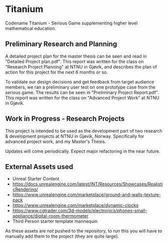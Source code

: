 # Titanium
Codename Titanium - Serious Game supplementing higher level mathematical education.

## Preliminary Research and Planning
A detailed project plan for the master thesis can be seen and read in "Detailed Project plan.pdf". This report was written for the class on "Research Project Planning" at NTNU in Gjøvik, and describes the plan of action for this project for the next 6 months or so.

To validate our design decisions and get feedback from target audience members, we ran a preliminary user test on one prototype case from the serious game. The results can be seen in "Preliminary Project Report.pdf". This report was written for the class on "Advanced Project Work" at NTNU in Gjøvik. 

## Work in Progress - Research Projects
This project is intended to be used as the development part of two research & development projects at NTNU in Gjøvik, Norway.
Specifically for advanced project work, and my Master's Thesis. 

Updates will come periodically. Expect major refactoring in the near future. 

## External Assets used
- Unreal Starter Content
- https://docs.unrealengine.com/latest/INT/Resources/Showcases/RealisticRendering/
- https://www.unrealengine.com/marketplace/ground-and-walls-texture-pack
- https://www.unrealengine.com/marketplace/dynamic-clocks
- https://www.cgtrader.com/3d-models/electronics/phones-small-appliance/digital-room-thermometer
- Third Person starter template mannequin

As these assets are *not* pushed to the repository, to run this you will have to manually add them to the project (they are quite large). 
